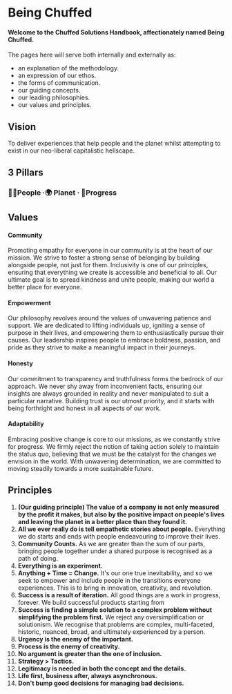 # Being Chuffed

#### Welcome to the Chuffed Solutions Handbook, affectionately named Being Chuffed.

The pages here will serve both internally and externally as:
- an explanation of the methodology.
- an expression of our ethos.
- the forms of communication.
- our guiding concepts.
- our leading philosophies. 
- our values and principles.

## Vision

To deliver experiences that help people and the planet whilst attempting to exist in our neo-liberal capitalistic hellscape.

## 3 Pillars

### 🧑🏾People ·🌍 Planet · 🚀Progress

## Values

#### Community

Promoting empathy for everyone in our community is at the heart of our mission. We strive to foster a strong sense of belonging by building alongside people, not just for them. Inclusivity is one of our principles, ensuring that everything we create is accessible and beneficial to all. Our ultimate goal is to spread kindness and unite people, making our world a better place for everyone.

#### Empowerment

Our philosophy revolves around the values of unwavering patience and support. We are dedicated to lifting individuals up, igniting a sense of purpose in their lives, and empowering them to enthusiastically pursue their causes. Our leadership inspires people to embrace boldness, passion, and pride as they strive to make a meaningful impact in their journeys.

#### Honesty

Our commitment to transparency and truthfulness forms the bedrock of our approach. We never shy away from inconvenient facts, ensuring our insights are always grounded in reality and never manipulated to suit a particular narrative. Building trust is our utmost priority, and it starts with being forthright and honest in all aspects of our work.

#### Adaptability

Embracing positive change is core to our missions, as we constantly strive for progress. We firmly reject the notion of taking action solely to maintain the status quo, believing that we must be the catalyst for the changes we envision in the world. With unwavering determination, we are committed to moving steadily towards a more sustainable future.

## Principles

1. **(Our guiding principle) The value of a company is not only measured by the profit it makes, but also by the positive impact on people's lives and leaving the planet in a better place than they found it.**
2. **All we ever really do is tell empathetic stories about people.** Everything we do starts and ends with people endeavouring to improve their lives.
3. **Community Counts.** As we are greater than the sum of our parts, bringing people together under a shared purpose is recognised as a path of doing.
4. **Everything is an experiment.** 
5. **Anything + Time = Change.** It's our one true inevitability, and so we seek to empower and include people in the transitions everyone experiences. This is to bring in innovation, creativity, and revolution. 
6. **Success is a result of iteration.** All good things are a work in progress, forever. We build successful products starting from 
7. **Success is finding a simple solution to a complex problem without simplifying the problem first.** We reject any oversimplification or solutionism. We recognise that problems are complex, multi-faceted, historic, nuanced, broad, and ultimately experienced by a person.
8. **Urgency is the enemy of the important.**
9. **Process is the enemy of creativity.**
10. **No argument is greater than the one of inclusion.**
11. **Strategy > Tactics.**
12. **Legitimacy is needed in both the concept and the details.**
13. **Life first, business after, always asynchronous.**
14. **Don't bump good decisions for managing bad decisions.**